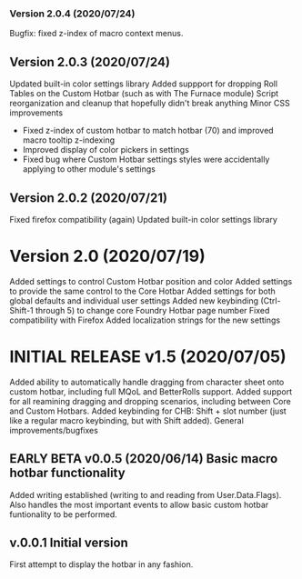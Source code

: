 ### Version 2.0.4 (2020/07/24)

Bugfix: fixed z-index of macro context menus.

## Version 2.0.3 (2020/07/24)

Updated built-in color settings library
Added suppport for dropping Roll Tables on the Custom Hotbar (such as with The Furnace module)
Script reorganization and cleanup that hopefully didn't break anything
Minor CSS improvements
* Fixed z-index of custom hotbar to match hotbar (70) and improved macro tooltip z-indexing
* Improved display of color pickers in settings
* Fixed bug where Custom Hotbar settings styles were accidentally applying to other module's settings

## Version 2.0.2 (2020/07/21)

Fixed firefox compatibility (again)
Updated built-in color settings library

# Version 2.0 (2020/07/19)

Added settings to control Custom Hotbar position and color
Added settings to provide the same control to the Core Hotbar
Added settings for both global defaults and individual user settings
Added new keybinding (Ctrl-Shift-1 through 5) to change core Foundry Hotbar page number
Fixed compatibility with Firefox
Added localization strings for the new settings

# INITIAL RELEASE v1.5 (2020/07/05)

Added ability to automatically handle dragging from character sheet onto custom hotbar, including full MQoL and BetterRolls support.
Added support for all reamining dragging and dropping scenarios, including between Core and Custom Hotbars.
Added keybinding for CHB: Shift + slot number (just like a regular macro keybinding, but with Shift added).
General improvements/bugfixes

## EARLY BETA v0.0.5 (2020/06/14) Basic macro hotbar functionality 
Added writing established (writing to and reading from User.Data.Flags). Also handles the most important events to allow basic custom hotbar funtionality to be performed.

## v.0.0.1 Initial version 
First attempt to display the hotbar in any fashion.

